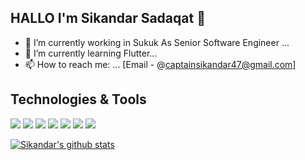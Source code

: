 ## HALLO I'm Sikandar Sadaqat 👋

- 🔭 I’m currently working in Sukuk As Senior Software Engineer  ...
- 🌱 I’m currently learning Flutter...
- 📫 How to reach me: ... [Email - @captainsikandar47@gmail.com]

## Technologies & Tools

![](https://img.shields.io/badge/OS-MacOS-informational?style=flat&logo=apple&logoColor=white&color=ba000d)
![](https://img.shields.io/badge/Editor-VS_Code-informational?style=flat&logo=visual-studio-code&logoColor=white&color=ba000d)
![](https://img.shields.io/badge/Code-Dart-informational?style=flat&logo=dart&logoColor=white&color=ba000d)
![](https://img.shields.io/badge/Code-Flutter-informational?style=flat&logo=flutter&logoColor=white&color=ba000d)
![](https://img.shields.io/badge/Tools-Firebase-informational?style=flat&logo=firebase&logoColor=white&color=ba000d)
![](https://img.shields.io/badge/FreelanceProfile-Upwork-informational?style=flat&logo=upwork&logoColor=white&color=ba000d)
![](https://img.shields.io/badge/FreelanceProfile-Fiverr-informational?style=flat&logo=fiverr&logoColor=white&color=ba000d)



<!-- <a href="https://github.com/Sikandar4747">
  <img align="center" src="https://github-readme-stats.vercel.app/api/top-langs/?username=Sikandar4747&theme=dark&hide_langs_below=1" />
</a> -->
<a href="https://github.com/itsatifsiddiqui">
 <img align="center" src="https://github-readme-stats.vercel.app/api?username=Sikandar4747&show_icons=true&theme=dark&line_height=27" alt="Sikandar's github stats"/>
</a>



</div>


<!---
Sikandar4747/Sikandar4747 is a ✨ special ✨ repository because its `README.md` (this file) appears on your GitHub profile.
You can click the Preview link to take a look at your changes.
--->
